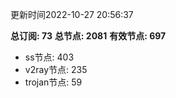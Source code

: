 更新时间2022-10-27 20:56:37

**总订阅: 73**
**总节点: 2081**
**有效节点: 697**
- ss节点: 403
- v2ray节点: 235
- trojan节点: 59
